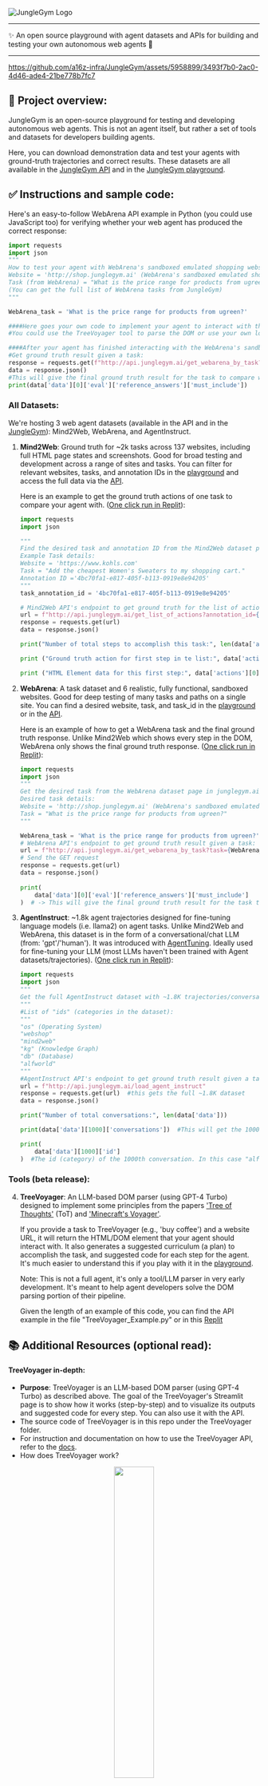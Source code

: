 
![JungleGym Logo](https://github.com/a16z-infra/JungleGym/blob/main/JungleGymLogo.png)

---
✨ An open source playground with agent datasets and APIs for building and testing your own autonomous web agents 💫

---

https://github.com/a16z-infra/JungleGym/assets/5958899/3493f7b0-2ac0-4d46-ade4-21be778b7fc7


## 🧠 Project overview:

JungleGym is an open-source playground for testing and developing autonomous web agents. This is not an agent itself, but rather a set of tools and datasets for developers building agents.

Here, you can download demonstration data and test your agents with ground-truth trajectories and correct results. These datasets are all available in the [JungleGym API](https://docs.junglegym.ai/junglegym/) and in the [JungleGym playground](https://junglegym.ai).


## ✅ Instructions and sample code:

Here's an easy-to-follow WebArena API example in Python (you could use JavaScript too) for verifying whether your web agent has produced the correct response:
   ```python
   import requests
   import json
   """
   How to test your agent with WebArena's sandboxed emulated shopping website:
   Website = 'http://shop.junglegym.ai' (WebArena's sandboxed emulated shopping website)
   Task (from WebArena) = "What is the price range for products from ugreen?"
   (You can get the full list of WebArena tasks from JungleGym)
   """
   
   WebArena_task = 'What is the price range for products from ugreen?'
   
   ####Here goes your own code to implement your agent to interact with the WebArena's sandboxed emulated shopping website:
   #You could use the TreeVoyager tool to parse the DOM or use your own logic/DOM parser

   ####After your agent has finished interacting with the WebArena's sandboxed emulated shopping website, compare your agent's response with the ground truth result from the WebArena API:
   #Get ground truth result given a task:
   response = requests.get(f"http://api.junglegym.ai/get_webarena_by_task?task={WebArena_task}")
   data = response.json()
   #This will give the final ground truth result for the task to compare with your Web agent's response. For this task the correct response should be: ['6.99', '38.99']
   print(data['data'][0]['eval']['reference_answers']['must_include'])  
   ```


### All Datasets:

We're hosting 3 web agent datasets (available in the API and in the [JungleGym](https://junglegym.ai)): Mind2Web, WebArena, and AgentInstruct.

1. **Mind2Web**: Ground truth for ~2k tasks across 137 websites, including full HTML page states and screenshots. Good for broad testing and development across a range of sites and tasks. You can filter for relevant websites, tasks, and annotation IDs in the [playground](https://junglegym.ai/Mind2Web) and access the full data via the [API](https://docs.junglegym.ai/junglegym/api-documentation/mind2web-api).
   
   Here is an example to get the ground truth actions of one task to compare your agent with. ([One click run in Replit](https://replit.com/@mmascorro1/Example-of-how-to-use-the-Mind2Web-Dataset?v=1)):
   ```python
   import requests
   import json
   
   """
   Find the desired task and annotation ID from the Mind2Web dataset page in junglegym.ai/Mind2Web (or from the API)
   Example Task details:
   Website = 'https://www.kohls.com'
   Task = "Add the cheapest Women's Sweaters to my shopping cart."
   Annotation ID ='4bc70fa1-e817-405f-b113-0919e8e94205'
   """
   task_annotation_id = '4bc70fa1-e817-405f-b113-0919e8e94205'
   
   # Mind2Web API's endpoint to get ground truth for the list of actions given a task/annotation ID:
   url = f"http://api.junglegym.ai/get_list_of_actions?annotation_id={task_annotation_id}"
   response = requests.get(url)
   data = response.json()
   
   print("Number of total steps to accomplish this task:", len(data['action_reprs']))
   
   print ("Ground truth action for first step in te list:", data['action_reprs'][0])#-> This is the list of ground truth actions you should compare your agent with.
   
   print ("HTML Element data for this first step:", data['actions'][0]['pos_candidates'])#-> These are the extended DOM elements of the first action.
   ```

3. **WebArena**: A task dataset and 6 realistic, fully functional, sandboxed websites. Good for deep testing of many tasks and paths on a single site.
   You can find a desired website, task, and task_id in the [playground](https://junglegym.ai/WebArena) or in the [API](https://docs.junglegym.ai/junglegym/api-documentation/webarena-api).
   
   Here is an example of how to get a WebArena task and the final ground truth response. Unlike Mind2Web which shows every step in the DOM, WebArena only shows the final ground truth response. ([One click run in Replit](https://replit.com/@mmascorro1/WebArena-API-Task-Example?v=1)):
   ```python
   import requests
   import json
   """
   Get the desired task from the WebArena dataset page in junglegym.ai/WebArena (or from the API)
   Desired task details:
   Website = 'http://shop.junglegym.ai' (WebArena's sandboxed emulated shopping website)
   Task = "What is the price range for products from ugreen?"
   """
   
   WebArena_task = 'What is the price range for products from ugreen?'
   # WebArena API's endpoint to get ground truth result given a task:
   url = f"http://api.junglegym.ai/get_webarena_by_task?task={WebArena_task}"
   # Send the GET request
   response = requests.get(url)
   data = response.json()
      
   print(
       data['data'][0]['eval']['reference_answers']['must_include']
   )  # -> This will give the final ground truth result for the task to compare with your Web agent's response. In this case, the correct ground truth response should be: ['6.99', '38.99']
   ```
   

4. **AgentInstruct**: ~1.8k agent trajectories designed for fine-tuning language models (i.e. llama2) on agent tasks. Unlike Mind2Web and WebArena, this dataset is in the form of a conversational/chat LLM (from: 'gpt'/'human'). It was introduced with [AgentTuning](https://arxiv.org/abs/2310.12823). Ideally used for fine-tuning your LLM (most LLMs haven't been trained with Agent datasets/trajectories). ([One click run in Replit](https://replit.com/@mmascorro1/AgentInstruct-Dataset-fetch-example?v=1)):
   ```python
   import requests
   import json
   """
   Get the full AgentInstruct dataset with ~1.8K trajectories/conversations:
   """
   #List of "ids" (categories in the dataset):
   """
   "os" (Operating System)
   "webshop"
   "mind2web"
   "kg" (Knowledge Graph)
   "db" (Database)
   "alfworld"
   """
   #AgentInstruct API's endpoint to get ground truth result given a task:
   url = f"http://api.junglegym.ai/load_agent_instruct"
   response = requests.get(url)  #this gets the full ~1.8K dataset
   data = response.json()
   
   print("Number of total conversations:", len(data['data']))
   
   print(data['data'][1000]['conversations'])  #This will get the 1000th conversation
   
   print(
       data['data'][1000]['id']
   )  #The id (category) of the 1000th conversation. In this case "alfworld_267" (ALFWorld, index=267)
   ```

### Tools (beta release):

4. **TreeVoyager**: An LLM-based DOM parser (using GPT-4 Turbo) designed to implement some principles from the papers ['Tree of Thoughts'](https://arxiv.org/abs/2305.10601) (ToT) and ['Minecraft's Voyager'](https://arxiv.org/abs/2305.16291).

   If you provide a task to TreeVoyager (e.g., 'buy coffee') and a website URL, it will return the HTML/DOM element that your agent should interact with. It also generates a suggested curriculum (a plan) to accomplish the task, and suggested code for each step for the agent. It's much easier to understand this if you play with it in the [playground](https://www.junglegym.ai/TreeVoyager%20(DOM%20Parser)).

   Note: This is not a full agent, it's only a tool/LLM parser in very early development. It's meant to help agent developers solve the DOM parsing portion of their pipeline.
   
   Given the length of an example of this code, you can find the API example in the file "TreeVoyager_Example.py" or in this [Replit](https://replit.com/@mmascorro1/TreeVoyager-DOM-Parser-Example?v=1)


## 📚 Additional Resources (optional read):

#### TreeVoyager in-depth:

- **Purpose**: TreeVoyager is an LLM-based DOM parser (using GPT-4 Turbo) as described above. The goal of the TreeVoyager's Streamlit page is to show how it works (step-by-step) and to visualize its outputs and suggested code for every step. You can also use it with the API.
- The source code of TreeVoyager is in this repo under the TreeVoyager folder.
- For instruction and documentation on how to use the TreeVoyager API, refer to the [docs](https://docs.junglegym.ai/junglegym/api-documentation/treevoyager-api).
- How does TreeVoyager work?
<div align="center">
  <img src="https://github.com/a16z-infra/JungleGym/blob/main/TreeVoyagerBlockSimple.png" width="40%">
</div>

- Inside TreeVoyager:
<div align="center">
  <img src="https://github.com/a16z-infra/JungleGym/blob/main/JungleGym/pages/ImageTreeVoyager.png" width="60%">
</div>


## 🔖 Version:

0.9.0 (Experimental) - November 2023
- This project is under development. Contributions are welcome!

  
## 👥 Authors:

- Marco Mascorro - [@mascobot](https://twitter.com/Mascobot)
- Matt Bornstein - [@BornsteinMatt](https://twitter.com/BornsteinMatt)


## 🔮 Future Work & Contributions:

- JungleGym is a very early release. We expect this to be an ongoing project that adds new features and improvements. 
- We think Vision will be a key component for web agents in the future. Once Large Multimodal Models (LMMs) become more powerful and accessible, we think they will heavily contribute to the web agents field, whether it is a combination of HTML/DOM interaction with assisted vision or purely vision-based.
- We would be keen to hear from you and from your contributions! This is just a small project to help the Agents ecosystem.
  

## 📔 Acknowledgements:

- Special thanks to the authors of Mind2Web, WebArena, Tree of Thoughts, Voyager and AgentTuning; and to a16z-infra, and the entire open-source community.
  

## Disclaimer:

- The versions of JungleGym, TreeVoyager, and the tools presented here are experimental and intended solely for educational purposes. Use at your own risk. While the app has been tested, the authors hold no liability for any kind of losses arising out of using this application.
- This tool is not designed for CAPTCHA bypass. Always consult a website's Terms of Service (ToS) before use.


## 🪪 License:
JungleGym and TreeVoyager are under the permissive Apache 2.0 license. Please refer to the License Agreement for the datasets and tools used with Mind2Web, WebArena, AgentInstruct, etc.
